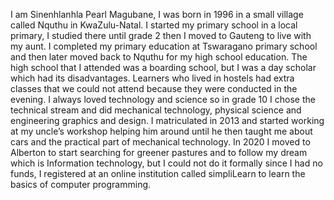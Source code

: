 I am Sinenhlanhla Pearl Magubane, I was born in 1996 in a small village called Nquthu in KwaZulu-Natal. I started my primary school in a local primary, I studied there until grade 2 then I moved to Gauteng to live with my aunt. I completed my primary education at Tswaragano primary school and then later moved back to Nquthu for my high school education. The high school that I attended was a boarding school, but I was a day scholar which had its disadvantages. Learners who lived in hostels had extra classes that we could not attend because they were conducted in the evening. I always loved technology and science so in grade 10 I chose the technical stream and did mechanical technology, physical science and engineering graphics and design. I matriculated in 2013 and started working at my uncle’s workshop helping him around until he then taught me about cars and the practical part of mechanical technology. In 2020 I moved to Alberton to start searching for greener pastures and to follow my dream which is Information technology, but I could not do it formally since I had no funds, I registered at an online institution called simpliLearn to learn the basics of computer programming.
